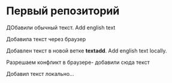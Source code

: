 # Первый репозиторий 

ДОбавили обычный текст. Add english text

Добавила текст через браузер

Добавлен текст в новой ветке **textadd**. Add english text locally. 


Разрешаем конфликт в браузере- добавили сюда текст

Добавил текст локально...
